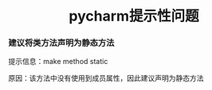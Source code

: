 <center><h1>pycharm提示性问题</h1></center>

### 建议将类方法声明为静态方法

提示信息：make method static

原因：该方法中没有使用到成员属性，因此建议声明为静态方法

